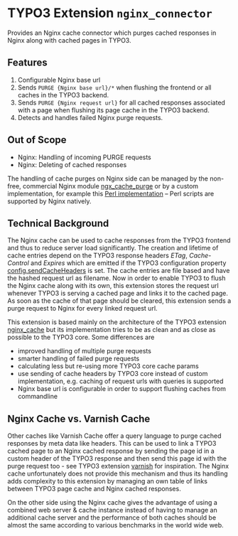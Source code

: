 # TYPO3 Extension `nginx_connector`

Provides an Nginx cache connector which purges cached responses in Nginx along with cached pages in TYPO3.

## Features

1. Configurable Nginx base url
2. Sends `PURGE {Nginx base url}/*` when flushing the frontend or all caches in the TYPO3 backend.
3. Sends `PURGE {Nginx request url}` for all cached responses associated with a page when flushing its page cache in the
   TYPO3 backend.
4. Detects and handles failed Nginx purge requests.

## Out of Scope

* Nginx: Handling of incoming PURGE requests
* Nginx: Deleting of cached responses

The handling of cache purges on Nginx side can be managed by the non-free, commercial Nginx module
[ngx_cache_purge](https://nginx.org/en/docs/http/ngx_http_proxy_module.html#purger) or by a custom
implementation, for example this
[Perl implementation](https://github.com/qbus-agentur/nginx_cache#nginx-configuration>) 
– Perl scripts are supported by Nginx natively.

## Technical Background

The Nginx cache can be used to cache responses from the TYPO3 frontend and thus to reduce server load significantly.
The creation and lifetime of cache entries depend on the TYPO3 response headers _ETag_, _Cache-Control_
and _Expires_ which are emitted if the TYPO3 configuration property
[config.sendCacheHeaders](https://docs.typo3.org/m/typo3/reference-typoscript/master/en-us/Setup/Config/Index.html#sendcacheheaders) 
is set.
The cache entries are file based and have the hashed request url as filename.
Now in order to enable TYPO3 to flush the Nginx cache along with its own, this extension stores the request url
whenever TYPO3 is serving a cached page and links it to the cached page. As soon as the cache of that page should be
cleared, this extension sends a purge request to Nginx for every linked request url.

This extension is based mainly on the architecture of the TYPO3 extension
[nginx_cache](https://github.com/qbus-agentur/nginx_cache) but its implementation tries to be as clean and as close
as possible to the TYPO3 core. Some differences are

* improved handling of multiple purge requests
* smarter handling of failed purge requests
* calculating less but re-using more TYPO3 core cache params
* use sending of cache headers by TYPO3 core instead of custom implementation,
  e.g. caching of request urls with queries is supported
* Nginx base url is configurable in order to support flushing caches from commandline

## Nginx Cache vs. Varnish Cache

Other caches like Varnish Cache offer a query language to purge cached responses by meta data like headers.
This can be used to link a TYPO3 cached page to an Nginx cached response by sending the page id in a custom
header of the TYPO3 response and then send this page id with the purge request too -
see TYPO3 extension [varnish](https://gitlab.com/opsone_ch/typo3/varnish/) for inspiration.
The Nginx cache unfortunately does not provide this mechanism and thus its handling adds complexity
to this extension by managing an own table of links between TYPO3 page cache and Nginx cached responses.

On the other side using the Nginx cache gives the advantage of using a combined web server & cache instance instead of
having to manage an additional cache server and the performance of both caches should be almost the same according to
various benchmarks in the world wide web.

